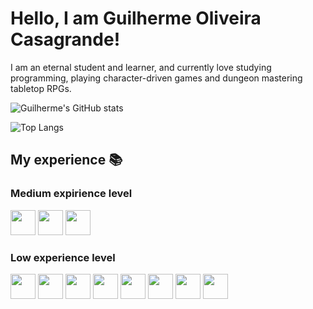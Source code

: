 <link rel="stylesheet" href="https://cdn.jsdelivr.net/gh/devicons/devicon@v2.15.1/devicon.min.css">

# Hello, I am Guilherme Oliveira Casagrande!
I am an eternal student and learner, and currently love studying programming, playing character-driven games and dungeon mastering tabletop RPGs.

![Guilherme's GitHub stats](https://github-readme-stats.vercel.app/api?username=ryguigas0&show_icons=true&theme=dracula&count_private=true,prs)

![Top Langs](https://github-readme-stats.vercel.app/api/top-langs/?username=ryguigas0&show_icons=true&theme=dracula&include_all_commits=true&count_private=true&layout=compact)

## My experience :books:

<!-- ### High experience level -->
### Medium expirience level

<img src="https://cdn.jsdelivr.net/gh/devicons/devicon/icons/javascript/javascript-original.svg" width="40" height="40"/> <img src="https://cdn.jsdelivr.net/gh/devicons/devicon/icons/elixir/elixir-original.svg" width="40" height="40"/> <img src="https://cdn.jsdelivr.net/gh/devicons/devicon/icons/java/java-original.svg" height="40" width="40"/>

### Low experience level
<img src="https://cdn.jsdelivr.net/gh/devicons/devicon/icons/typescript/typescript-original.svg" height="40" width="40"/> <img src="https://cdn.jsdelivr.net/gh/devicons/devicon/icons/html5/html5-original.svg" height="40" width="40"/> <img src="https://cdn.jsdelivr.net/gh/devicons/devicon/icons/css3/css3-original.svg" height="40" width="40"/> <img src="https://cdn.jsdelivr.net/gh/devicons/devicon/icons/bootstrap/bootstrap-original.svg" height="40" width="40"/> <img src="https://cdn.jsdelivr.net/gh/devicons/devicon/icons/flutter/flutter-original.svg" height="40" width="40"/> <img src="https://cdn.jsdelivr.net/gh/devicons/devicon/icons/lua/lua-original.svg" height="40" width="40"/> <img src="https://cdn.jsdelivr.net/gh/devicons/devicon/icons/go/go-original.svg" height="40" width="40"/> <img src="https://cdn.jsdelivr.net/gh/devicons/devicon/icons/c/c-original.svg" height="40" width="40"/>
